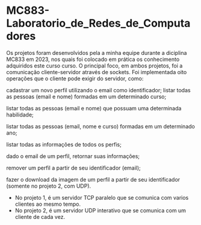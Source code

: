 # MC883-Laboratorio_de_Redes_de_Computadores
Os projetos foram desenvolvidos pela a minha equipe durante a diciplina MC833 em 2023, nos quais foi colocado em prática os conhecimento adquiridos este curso curso.
O principal foco, em ambos projetos, foi a comunicação cliente-servidor através de sockets. Foi implementada oito operações que o cliente pode exigir do servidor, como:

cadastrar um novo perfil utilizando o email como identificador; 
listar todas as pessoas (email e nome) formadas em um determinado curso;

listar todas as pessoas (email e nome) que possuam uma determinada habilidade;

listar todas as pessoas (email, nome e curso) formadas em um determinado ano;

listar todas as informações de todos os perfis;

dado o email de um perfil, retornar suas informações;

remover um perfil a partir de seu identificador (email);

fazer o download da imagem de um perfil a partir de seu identificador (somente no projeto
2, com UDP).

* No projeto 1, é um servidor TCP paralelo que se comunica com varios clientes ao mesmo tempo.
* No projeto 2, é um servidor UDP interativo que se comunica com um cliente de cada vez.

